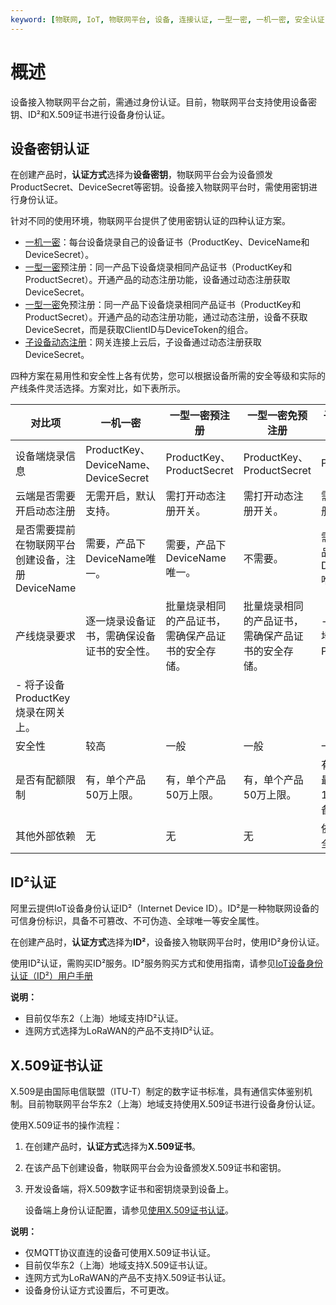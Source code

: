 ```yaml
---
keyword: [物联网, IoT, 物联网平台, 设备, 连接认证, 一型一密, 一机一密, 安全认证, 设备激活]
---
```


# 概述

设备接入物联网平台之前，需通过身份认证。目前，物联网平台支持使用设备密钥、ID²和X.509证书进行设备身份认证。

## 设备密钥认证

在创建产品时，**认证方式**选择为**设备密钥**，物联网平台会为设备颁发ProductSecret、DeviceSecret等密钥。设备接入物联网平台时，需使用密钥进行身份认证。

针对不同的使用环境，物联网平台提供了使用密钥认证的四种认证方案。

-   [一机一密](/intl.zh-CN/设备接入/设备安全认证/一机一密.md)：每台设备烧录自己的设备证书（ProductKey、DeviceName和DeviceSecret）。
-   [一型一密](/intl.zh-CN/设备接入/设备安全认证/一型一密.md)预注册：同一产品下设备烧录相同产品证书（ProductKey和ProductSecret）。开通产品的动态注册功能，设备通过动态注册获取DeviceSecret。
-   [一型一密](/intl.zh-CN/设备接入/设备安全认证/一型一密.md)免预注册：同一产品下设备烧录相同产品证书（ProductKey和ProductSecret）。开通产品的动态注册功能，通过动态注册，设备不获取DeviceSecret，而是获取ClientID与DeviceToken的组合。
-   [子设备动态注册](/intl.zh-CN/设备管理/Alink协议/设备身份注册.md)：网关连接上云后，子设备通过动态注册获取DeviceSecret。

四种方案在易用性和安全性上各有优势，您可以根据设备所需的安全等级和实际的产线条件灵活选择。方案对比，如下表所示。

|对比项|一机一密|一型一密预注册|一型一密免预注册|子设备动态注册|
|---|----|-------|--------|-------|
|设备端烧录信息|ProductKey、DeviceName、DeviceSecret|ProductKey、ProductSecret|ProductKey、ProductSecret|ProductKey|
|云端是否需要开启动态注册|无需开启，默认支持。|需打开动态注册开关。|需打开动态注册开关。|需打开动态注册开关。|
|是否需要提前在物联网平台创建设备，注册DeviceName|需要，产品下DeviceName唯一。|需要，产品下DeviceName唯一。|不需要。|需要，确保产品下DeviceName唯一。|
|产线烧录要求|逐一烧录设备证书，需确保设备证书的安全性。|批量烧录相同的产品证书，需确保产品证书的安全存储。|批量烧录相同的产品证书，需确保产品证书的安全存储。|-   网关可以本地获取子设备ProductKey。
-   将子设备ProductKey烧录在网关上。 |
|安全性|较高|一般|一般|一般|
|是否有配额限制|有，单个产品50万上限。|有，单个产品50万上限。|有，单个产品50万上限。|有，单个网关最多可注册1500个子设备。|
|其他外部依赖|无|无|无|依赖网关的安全性保障。|

## ID²认证

阿里云提供IoT设备身份认证ID²（Internet Device ID）。ID²是一种物联网设备的可信身份标识，具备不可篡改、不可伪造、全球唯一等安全属性。

在创建产品时，**认证方式**选择为**ID²**，设备接入物联网平台时，使用ID²身份认证。

使用ID²认证，需购买ID²服务。ID²服务购买方式和使用指南，请参见[IoT设备身份认证（ID²）用户手册](https://help.aliyun.com/product/100846.html)

**说明：**

-   目前仅华东2（上海）地域支持ID²认证。
-   连网方式选择为LoRaWAN的产品不支持ID²认证。

## X.509证书认证

X.509是由国际电信联盟（ITU-T）制定的数字证书标准，具有通信实体鉴别机制。目前物联网平台华东2（上海）地域支持使用X.509证书进行设备身份认证。

使用X.509证书的操作流程：

1.  在创建产品时，**认证方式**选择为**X.509证书**。
2.  在该产品下创建设备，物联网平台会为设备颁发X.509证书和密钥。
3.  开发设备端，将X.509数字证书和密钥烧录到设备上。

    设备端上身份认证配置，请参见[使用X.509证书认证]()。


**说明：**

-   仅MQTT协议直连的设备可使用X.509证书认证。
-   目前仅华东2（上海）地域支持X.509证书认证。
-   连网方式为LoRaWAN的产品不支持X.509证书认证。
-   设备身份认证方式设置后，不可更改。

